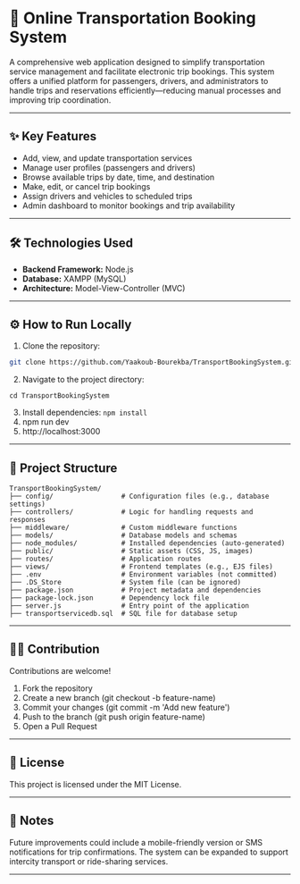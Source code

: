 # 🚌 Online Transportation Booking System

A comprehensive web application designed to simplify transportation service management and facilitate electronic trip bookings. This system offers a unified platform for passengers, drivers, and administrators to handle trips and reservations efficiently—reducing manual processes and improving trip coordination.

---

## ✨ Key Features

- Add, view, and update transportation services  
- Manage user profiles (passengers and drivers)  
- Browse available trips by date, time, and destination  
- Make, edit, or cancel trip bookings  
- Assign drivers and vehicles to scheduled trips  
- Admin dashboard to monitor bookings and trip availability

---

## 🛠 Technologies Used

- **Backend Framework:** Node.js  
- **Database:** XAMPP (MySQL)  
- **Architecture:** Model-View-Controller (MVC)

---

## ⚙️ How to Run Locally

1. Clone the repository:
```bash
git clone https://github.com/Yaakoub-Bourekba/TransportBookingSystem.git
```
2. Navigate to the project directory: 
```
cd TransportBookingSystem
```
3. Install dependencies:
```npm install```
4. npm run dev
5. http://localhost:3000

---

## 📁 Project Structure

```
TransportBookingSystem/
├── config/                 # Configuration files (e.g., database settings)
├── controllers/            # Logic for handling requests and responses
├── middleware/             # Custom middleware functions
├── models/                 # Database models and schemas
├── node_modules/           # Installed dependencies (auto-generated)
├── public/                 # Static assets (CSS, JS, images)
├── routes/                 # Application routes
├── views/                  # Frontend templates (e.g., EJS files)
├── .env                    # Environment variables (not committed)
├── .DS_Store               # System file (can be ignored)
├── package.json            # Project metadata and dependencies
├── package-lock.json       # Dependency lock file
├── server.js               # Entry point of the application
├── transportservicedb.sql  # SQL file for database setup
```
---

## 🧑‍💻 Contribution

Contributions are welcome!
1. Fork the repository
2. Create a new branch (git checkout -b feature-name)
3. Commit your changes (git commit -m 'Add new feature')
4. Push to the branch (git push origin feature-name)
5. Open a Pull Request

---

## 📜 License

This project is licensed under the MIT License.

---

 ## 📌 Notes
 
Future improvements could include a mobile-friendly version or SMS notifications for trip confirmations.
The system can be expanded to support intercity transport or ride-sharing services.

---
